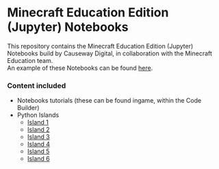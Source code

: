 # Minecraft Education Edition (Jupyter) Notebooks
This repository contains the Minecraft Education Edition (Jupyter) Notebooks build by Causeway Digital, in collaboration with the Minecraft Education team.   
An example of these Notebooks can be found [here](https://notebooks.minecrafteduservices.com/everglade/ci/index.html?lesson=https://meecode.blob.core.windows.net/everglade/content/row/master/islands/island_5/Wire/Wire.json).

### Content included

- Notebooks tutorials (these can be found ingame, within the Code Builder)
- Python Islands
  - [Island 1](https://education.minecraft.net/lessons/island-1)
  - [Island 2](https://education.minecraft.net/lessons/island-2)
  - [Island 3](https://education.minecraft.net/lessons/island-3)
  - [Island 4](https://education.minecraft.net/lessons/island-4)
  - [Island 5](https://education.minecraft.net/lessons/island-5)
  - [Island 6](https://education.minecraft.net/lessons/island-6)
